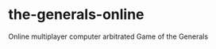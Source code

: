 the-generals-online
===================

Online multiplayer computer arbitrated Game of the Generals
